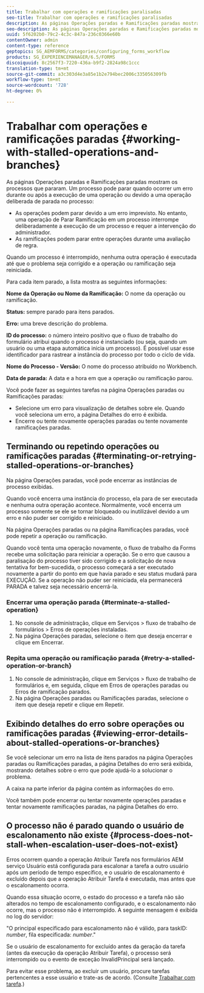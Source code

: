 ```yaml
---
title: Trabalhar com operações e ramificações paralisadas
seo-title: Trabalhar com operações e ramificações paralisadas
description: As páginas Operações paradas e Ramificações paradas mostram os processos que pararam.
seo-description: As páginas Operações paradas e Ramificações paradas mostram os processos que pararam.
uuid: 5f6202b0-79c2-4c3c-847a-236c0366e60b
contentOwner: admin
content-type: reference
geptopics: SG_AEMFORMS/categories/configuring_forms_workflow
products: SG_EXPERIENCEMANAGER/6.5/FORMS
discoiquuid: 8c2567f3-7220-436a-b9f2-2824a98c1ccc
translation-type: tm+mt
source-git-commit: a3c303d4e3a85e1b2e794bec2006c335056309fb
workflow-type: tm+mt
source-wordcount: '728'
ht-degree: 0%

---
```



# Trabalhar com operações e ramificações paradas {#working-with-stalled-operations-and-branches}

As páginas Operações paradas e Ramificações paradas mostram os processos que pararam. Um processo pode parar quando ocorrer um erro durante ou após a execução de uma operação ou devido a uma operação deliberada de parada no processo:

* As operações podem parar devido a um erro imprevisto. No entanto, uma operação de Parar Ramificação em um processo interrompe deliberadamente a execução de um processo e requer a intervenção do administrador.
* As ramificações podem parar entre operações durante uma avaliação de regra.

Quando um processo é interrompido, nenhuma outra operação é executada até que o problema seja corrigido e a operação ou ramificação seja reiniciada.

Para cada item parado, a lista mostra as seguintes informações:

**Nome da Operação ou Nome da Ramificação:** O nome da operação ou ramificação.

**Status:** sempre parado para itens parados.

**Erro:** uma breve descrição do problema.

**ID do processo:** o número inteiro positivo que o fluxo de trabalho do formulário atribui quando o processo é instanciado (ou seja, quando um usuário ou uma etapa automática inicia um processo). É possível usar esse identificador para rastrear a instância do processo por todo o ciclo de vida.

**Nome do Processo - Versão:** O nome do processo atribuído no Workbench.

**Data de parada:** A data e a hora em que a operação ou ramificação parou.

Você pode fazer as seguintes tarefas na página Operações paradas ou Ramificações paradas:

* Selecione um erro para visualização de detalhes sobre ele. Quando você seleciona um erro, a página Detalhes do erro é exibida.
* Encerre ou tente novamente operações paradas ou tente novamente ramificações paradas.

## Terminando ou repetindo operações ou ramificações paradas {#terminating-or-retrying-stalled-operations-or-branches}

Na página Operações paradas, você pode encerrar as instâncias de processo exibidas.

Quando você encerra uma instância do processo, ela para de ser executada e nenhuma outra operação acontece. Normalmente, você encerra um processo somente se ele se tornar bloqueado ou inutilizável devido a um erro e não puder ser corrigido e reiniciado.

Na página Operações paradas ou na página Ramificações paradas, você pode repetir a operação ou ramificação.

Quando você tenta uma operação novamente, o fluxo de trabalho da Forms recebe uma solicitação para reiniciar a operação. Se o erro que causou a paralisação do processo tiver sido corrigido e a solicitação de nova tentativa for bem-sucedida, o processo começará a ser executado novamente a partir do ponto em que havia parado e seu status mudará para EXECUÇÃO. Se a operação não puder ser reiniciada, ela permanecerá PARADA e talvez seja necessário encerrá-la.

### Encerrar uma operação parada {#terminate-a-stalled-operation}

1. No console de administração, clique em Serviços > fluxo de trabalho de formulários > Erros de operações instaladas.
1. Na página Operações paradas, selecione o item que deseja encerrar e clique em Encerrar.

### Repita uma operação ou ramificação parada {#retry-a-stalled-operation-or-branch}

1. No console de administração, clique em Serviços > fluxo de trabalho de formulários e, em seguida, clique em Erros de operações paradas ou Erros de ramificação parados.
1. Na página Operações paradas ou Ramificações paradas, selecione o item que deseja repetir e clique em Repetir.

## Exibindo detalhes do erro sobre operações ou ramificações paradas {#viewing-error-details-about-stalled-operations-or-branches}

Se você selecionar um erro na lista de itens parados na página Operações paradas ou Ramificações paradas, a página Detalhes do erro será exibida, mostrando detalhes sobre o erro que pode ajudá-lo a solucionar o problema.

A caixa na parte inferior da página contém as informações do erro.

Você também pode encerrar ou tentar novamente operações paradas e tentar novamente ramificações paradas, na página Detalhes do erro.

## O processo não é parado quando o usuário de escalonamento não existe {#process-does-not-stall-when-escalation-user-does-not-exist}

Erros ocorrem quando a operação Atribuir Tarefa nos formulários AEM serviço Usuário está configurada para escalonar a tarefa a outro usuário após um período de tempo específico, e o usuário de escalonamento é excluído depois que a operação Atribuir Tarefa é executada, mas antes que o escalonamento ocorra.

Quando essa situação ocorre, o estado do processo e a tarefa não são alterados no tempo de escalonamento configurado, e o escalonamento não ocorre, mas o processo não é interrompido. A seguinte mensagem é exibida no log do servidor:

&quot;O principal especificado para escalonamento não é válido, para taskID: *number*, fila especificada: *number*.&quot;

Se o usuário de escalonamento for excluído antes da geração da tarefa (antes da execução da operação Atribuir Tarefa), o processo será interrompido ou o evento de exceção InvalidPrincipal será lançado.

Para evitar esse problema, ao excluir um usuário, procure tarefas pertencentes a esse usuário e trate-as de acordo. (Consulte [Trabalhar com tarefa](/help/forms/using/admin-help/tasks.md#working-with-tasks).)

